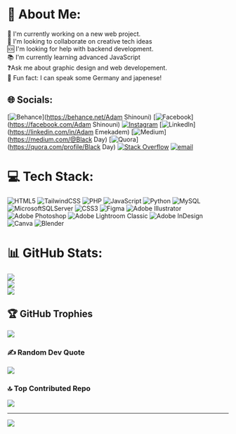 # 💫 About Me:
🚀 I'm currently working on a new web project.<br>🤝 I'm looking to collaborate on creative tech ideas<br>🆘 I'm looking for help with backend development.<br>📚 I'm currently learning advanced JavaScript<br>❓Ask me about graphic design and web developement.<br>🎉 Fun fact: I can speak some Germany and japenese!


## 🌐 Socials:
[![Behance](https://img.shields.io/badge/Behance-1769ff?logo=behance&logoColor=white)](https://behance.net/Adam Shinouni) [![Facebook](https://img.shields.io/badge/Facebook-%231877F2.svg?logo=Facebook&logoColor=white)](https://facebook.com/Adam Shinouni) [![Instagram](https://img.shields.io/badge/Instagram-%23E4405F.svg?logo=Instagram&logoColor=white)](https://instagram.com/AdamShinouni) [![LinkedIn](https://img.shields.io/badge/LinkedIn-%230077B5.svg?logo=linkedin&logoColor=white)](https://linkedin.com/in/Adam Emekadem) [![Medium](https://img.shields.io/badge/Medium-12100E?logo=medium&logoColor=white)](https://medium.com/@Black Day) [![Quora](https://img.shields.io/badge/Quora-%23B92B27.svg?logo=Quora&logoColor=white)](https://quora.com/profile/Black Day) [![Stack Overflow](https://img.shields.io/badge/-Stackoverflow-FE7A16?logo=stack-overflow&logoColor=white)](https://stackoverflow.com/users/28702337) [![email](https://img.shields.io/badge/Email-D14836?logo=gmail&logoColor=white)](mailto:adamelmekadem61@gmail.com) 

# 💻 Tech Stack:
![HTML5](https://img.shields.io/badge/html5-%23E34F26.svg?style=for-the-badge&logo=html5&logoColor=white) ![TailwindCSS](https://img.shields.io/badge/tailwindcss-%2338B2AC.svg?style=for-the-badge&logo=tailwind-css&logoColor=white) ![PHP](https://img.shields.io/badge/php-%23777BB4.svg?style=for-the-badge&logo=php&logoColor=white) ![JavaScript](https://img.shields.io/badge/javascript-%23323330.svg?style=for-the-badge&logo=javascript&logoColor=%23F7DF1E) ![Python](https://img.shields.io/badge/python-3670A0?style=for-the-badge&logo=python&logoColor=ffdd54) ![MySQL](https://img.shields.io/badge/mysql-4479A1.svg?style=for-the-badge&logo=mysql&logoColor=white) ![MicrosoftSQLServer](https://img.shields.io/badge/Microsoft%20SQL%20Server-CC2927?style=for-the-badge&logo=microsoft%20sql%20server&logoColor=white) ![CSS3](https://img.shields.io/badge/css3-%231572B6.svg?style=for-the-badge&logo=css3&logoColor=white) ![Figma](https://img.shields.io/badge/figma-%23F24E1E.svg?style=for-the-badge&logo=figma&logoColor=white) ![Adobe Illustrator](https://img.shields.io/badge/adobe%20illustrator-%23FF9A00.svg?style=for-the-badge&logo=adobe%20illustrator&logoColor=white) ![Adobe Photoshop](https://img.shields.io/badge/adobe%20photoshop-%2331A8FF.svg?style=for-the-badge&logo=adobe%20photoshop&logoColor=white) ![Adobe Lightroom Classic](https://img.shields.io/badge/Adobe%20Lightroom%20Classic-31A8FF.svg?style=for-the-badge&logo=Adobe%20Lightroom%20Classic&logoColor=white) ![Adobe InDesign](https://img.shields.io/badge/Adobe%20InDesign-49021F?style=for-the-badge&logo=adobeindesign&logoColor=FF3366) ![Canva](https://img.shields.io/badge/Canva-%2300C4CC.svg?style=for-the-badge&logo=Canva&logoColor=white) ![Blender](https://img.shields.io/badge/blender-%23F5792A.svg?style=for-the-badge&logo=blender&logoColor=white)
# 📊 GitHub Stats:
![](https://github-readme-stats.vercel.app/api?username=Adam-Elmekadem&theme=dark&hide_border=false&include_all_commits=true&count_private=false)<br/>
![](https://nirzak-streak-stats.vercel.app/?user=Adam-Elmekadem&theme=dark&hide_border=false)<br/>
![](https://github-readme-stats.vercel.app/api/top-langs/?username=Adam-Elmekadem&theme=dark&hide_border=false&include_all_commits=true&count_private=false&layout=compact)

## 🏆 GitHub Trophies
![](https://github-profile-trophy.vercel.app/?username=Adam-Elmekadem&theme=radical&no-frame=false&no-bg=false&margin-w=4)

### ✍️ Random Dev Quote
![](https://quotes-github-readme.vercel.app/api?type=horizontal&theme=radical)

### 🔝 Top Contributed Repo
![](https://github-contributor-stats.vercel.app/api?username=Adam-Elmekadem&limit=5&theme=dark&combine_all_yearly_contributions=true)

---
[![](https://visitcount.itsvg.in/api?id=Adam-Elmekadem&icon=0&color=0)](https://visitcount.itsvg.in)

<!-- Proudly created with GPRM ( https://gprm.itsvg.in ) -->
